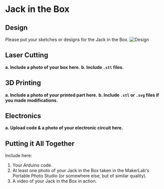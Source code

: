 # Jack in the Box

## Design

Please put your sketches or designs for the Jack in the Box.
![Design](https://github.com/zachgitt/IDD-Fa19-Lab4/blob/master/jpeg.jpg)


## Laser Cutting

**a. Include a photo of your box here.**
**b. Include `.stl` files.**


## 3D Printing

**a. Include a photo of your printed part here.**
**b. Include `.stl` or `.svg` files if you made modifications.**

## Electronics

**a. Upload code & a photo of your electronic circuit here.**

## Putting it All Together

Include here:
1. Your Arduino code.
1. At least one photo of your Jack in the Box taken in the MakerLab's Portable Photo Studio (or somewhere else, but of similar quality).
1. A video of your Jack in the Box in action.
